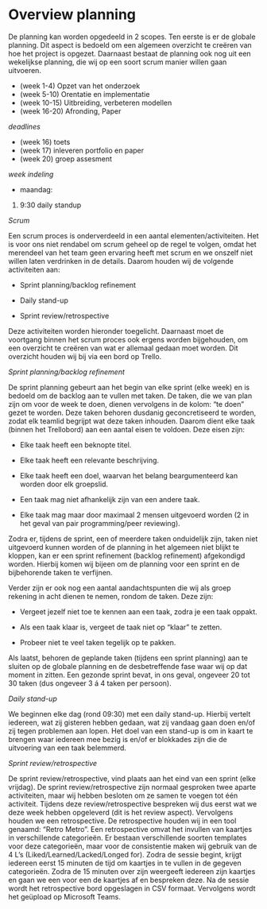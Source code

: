 # Overview planning

De planning kan worden opgedeeld in 2 scopes. Ten eerste is er de globale planning. Dit aspect is bedoeld om een algemeen overzicht te creëren van hoe het project is opgezet. Daarnaast bestaat de planning ook nog uit een wekelijkse planning, die wij op een soort scrum manier willen gaan uitvoeren. 

- (week 1-4) Opzet van het onderzoek
- (week 5-10) Orentatie en implementatie
- (week 10-15) Uitbreiding, verbeteren modellen
- (week 16-20) Afronding, Paper


*deadlines*


- (week 16) toets
- (week 17) inleveren portfolio en paper
- (week 20) groep assesment

*week indeling*


- maandag: 
1. 9:30 daily standup


*Scrum* 


Een scrum proces is onderverdeeld in een aantal elementen/activiteiten. Het is voor ons niet rendabel om scrum geheel op de regel te volgen, omdat het merendeel van het team geen ervaring heeft met scrum en we onszelf niet willen laten verdrinken in de details. Daarom houden wij de volgende activiteiten aan: 

- Sprint planning/backlog refinement 

- Daily stand-up 

- Sprint review/retrospective 

Deze activiteiten worden hieronder toegelicht. Daarnaast moet de voortgang binnen het scrum proces ook ergens worden bijgehouden, om een overzicht te creëren van wat er allemaal gedaan moet worden. Dit overzicht houden wij bij via een bord op Trello.   


*Sprint planning/backlog refinement*

De sprint planning gebeurt aan het begin van elke sprint (elke week) en is bedoeld om de backlog aan te vullen met taken. De taken, die we van plan zijn om voor de week te doen, dienen vervolgens in de kolom: “te doen” gezet te worden. Deze taken behoren dusdanig geconcretiseerd te worden, zodat elk teamlid begrijpt wat deze taken inhouden. Daarom dient elke taak (binnen het Trellobord) aan een aantal eisen te voldoen. Deze eisen zijn: 

- Elke taak heeft een beknopte titel. 

- Elke taak heeft een relevante beschrijving. 

- Elke taak heeft een doel, waarvan het belang beargumenteerd kan worden door elk groepslid. 

- Een taak mag niet afhankelijk zijn van een andere taak. 

- Elke taak mag maar door maximaal 2 mensen uitgevoerd worden (2 in het geval van pair programming/peer reviewing). 

Zodra er, tijdens de sprint, een of meerdere taken onduidelijk zijn, taken niet uitgevoerd kunnen worden of de planning in het algemeen niet blijkt te kloppen, kan er een sprint refinement (backlog refinement) afgekondigd worden. Hierbij komen wij bijeen om de planning voor een sprint en de bijbehorende taken te verfijnen. 

Verder zijn er ook nog een aantal aandachtspunten die wij als groep rekening in acht dienen te nemen, rondom de taken. Deze zijn: 

- Vergeet jezelf niet toe te kennen aan een taak, zodra je een taak oppakt. 

- Als een taak klaar is, vergeet de taak niet op “klaar” te zetten. 

- Probeer niet te veel taken tegelijk op te pakken. 

Als laatst, behoren de geplande taken (tijdens een sprint planning) aan te sluiten op de globale planning en de desbetreffende fase waar wij op dat moment in zitten. Een gezonde sprint bevat, in ons geval, ongeveer 20 tot 30 taken (dus ongeveer 3 á 4 taken per persoon). 


*Daily stand-up* 

We beginnen elke dag (rond 09:30) met een daily stand-up. Hierbij vertelt iedereen, wat zij gisteren hebben gedaan, wat zij vandaag gaan doen en/of zij tegen problemen aan lopen. Het doel van een stand-up is om in kaart te brengen waar iedereen mee bezig is en/of er blokkades zijn die de uitvoering van een taak belemmerd. 


*Sprint review/retrospective* 

De sprint review/retrospective, vind plaats aan het eind van een sprint (elke vrijdag). De sprint review/retrospective zijn normaal gesproken twee aparte activiteiten, maar wij hebben besloten om ze samen te voegen tot één activiteit. Tijdens deze review/retrospective bespreken wij dus eerst wat we deze week hebben opgeleverd (dit is het review aspect). Vervolgens houden we een retrospective. De retrospective houden wij in een tool genaamd: “Retro Metro”. Een retrospective omvat het invullen van kaartjes in verschillende categorieën. Er bestaan verschillende soorten templates voor deze categorieën, maar voor de consistentie maken wij gebruik van de 4 L’s (Liked/Learned/Lacked/Longed for). Zodra de sessie begint, krijgt iedereen eerst 15 minuten de tijd om kaartjes in te vullen in de gegeven categorieën. Zodra de 15 minuten over zijn weergeeft iedereen zijn kaartjes en gaan we een voor een de kaartjes af en bespreken deze. Na de sessie wordt het retrospective bord opgeslagen in CSV formaat. Vervolgens wordt het geüpload op Microsoft Teams. 






